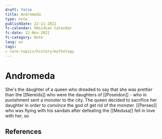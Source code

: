 ```yaml
---
draft: false
title: Andromeda
type: note
publishDate: 22-11-2022
fc-calendar: Obsidian Calendar
fc-date: 22-Nov-2022
fc-category: Note
lang: en
tags:
- core-topics/history/mythology
---
```


# Andromeda


She's the daughter of a queen who dreaded to say that she was prettier than the [[Nereids]] who were the daughters of [[Poseidon]] - who in punishment sent a monster to the city. The queen decided to sacrifice her daughter in order to convince the god of get rid of the monster.
[[Perseo]] who was flying with his sandals after defeating the [[Medusa]] fell in love with her, so


## References
